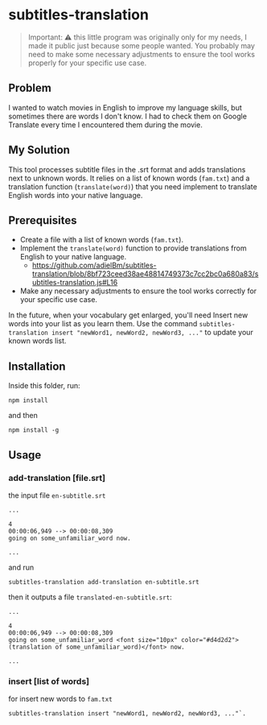 # subtitles-translation

> Important: ⚠️ this little program was originally only for my needs, I made it public just because some people wanted. You probably may need to make some necessary adjustments to ensure the tool works properly for your specific use case.


## Problem
I wanted to watch movies in English to improve my language skills, but sometimes there are words I don't know. I had to check them on Google Translate every time I encountered them during the movie.

## My Solution
This tool processes subtitle files in the .srt format and adds translations next to unknown words. It relies on a list of known words (`fam.txt`) and a translation function (`translate(word)`) that you need implement to translate English words into your native language.

## Prerequisites

- Create a file with a list of known words (`fam.txt`).
- Implement the `translate(word)` function to provide translations from English to your native language.
  - https://github.com/adielBm/subtitles-translation/blob/8bf723ceed38ae48814749373c7cc2bc0a680a83/subtitles-translation.js#L16
- Make any necessary adjustments to ensure the tool works correctly for your specific use case.

In the future, when your vocabulary get enlarged, you'll need Insert new words into your list as you learn them. Use the command `subtitles-translation insert "newWord1, newWord2, newWord3, ..."` to update your known words list.


## Installation

Inside this folder, run:

```shell
npm install
```

and then

```
npm install -g
```

## Usage

### add-translation [file.srt]

the input file `en-subtitle.srt`

```srt
...

4
00:00:06,949 --> 00:00:08,309
going on some_unfamiliar_word now.

...
```
and run 
```
subtitles-translation add-translation en-subtitle.srt
```

then it outputs a file `translated-en-subtitle.srt`:

```srt
...

4
00:00:06,949 --> 00:00:08,309
going on some_unfamiliar_word <font size="10px" color="#d4d2d2"> (translation of some_unfamiliar_word)</font> now.

...
```

### insert [list of words]

for insert new words to `fam.txt`

```
subtitles-translation insert "newWord1, newWord2, newWord3, ..."`.
```
